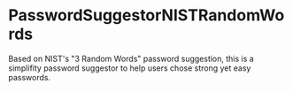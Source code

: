 # PasswordSuggestorNISTRandomWords
Based on NIST's "3 Random Words" password suggestion, this is a simplifity password suggestor to help users chose strong yet easy passwords.
